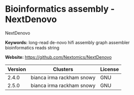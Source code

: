 # Bioinformatics assembly - NextDenovo

NextDenovo

**Keywords:** long-read de-novo hifi assembly graph assembler bioinformatics reads string

**Website:** <https://github.com/Nextomics/NextDenovo>

| Version | Clusters | License |
| ------- | -------- | ------- |
| 2.4.0 | bianca irma rackham snowy | GNU |
| 2.5.0 | bianca irma rackham snowy | GNU |
